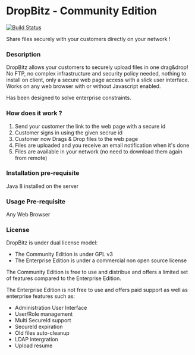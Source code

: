 DropBitz - Community Edition
========

[![Build Status](https://drone.io/github.com/teknux-org/dropbitz/status.png)](https://drone.io/github.com/teknux-org/dropbitz/latest)

Share files securely with your customers directly on your network !

### Description

DropBitz allows your customers to securely upload files in one drag&drop! No FTP, no complex infrastructure and security policy needed, nothing to install on client, only a secure web page access with a slick user interface. Works on any web browser with or without Javascript enabled.

Has been designed to solve enterprise constraints.

### How does it work ?
1. Send your customer the link to the web page with a secure id
2. Customer signs in using the given secrue id
3. Customer now Drags & Drop files to the web page
4. Files are uploaded and you receive an email notification when it's done
5. Files are available in your network (no need to download them again from remote)

### Installation pre-requisite
Java 8 installed on the server

### Usage Pre-requisite
Any Web Browser

### License
DropBitz is under dual license model:
  * The Community Edition is under GPL v3
  * The Enterprise Edition is under a commercial non open source license

The Community Edition is free to use and distribue and offers a limited set of features compared to the Enterprise Edition.

The Enterprise Edition is not free to use and offers paid support as well as enterprise features such as:
  * Administration User Interface
  * User/Role management
  * Multi SecureId support
  * SecureId expiration
  * Old files auto-cleanup
  * LDAP intergration
  * Upload resume
